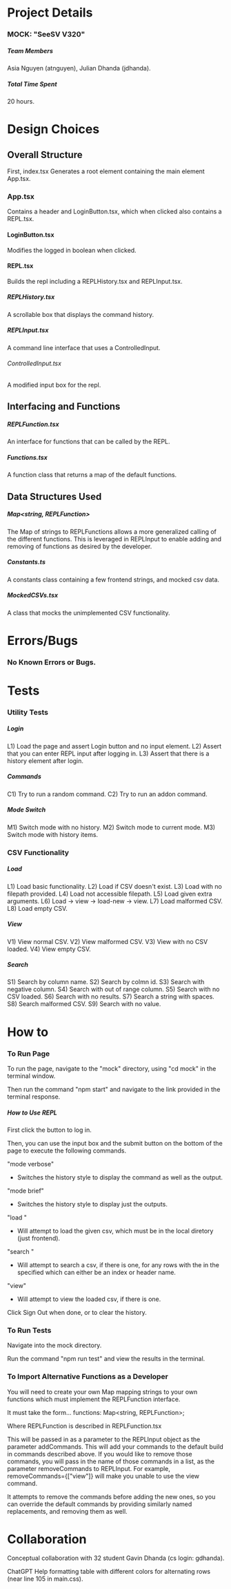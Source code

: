 # Project Details
### MOCK: "SeeSV V320"

##### Team Members
Asia Nguyen (atnguyen), Julian Dhanda (jdhanda).

##### Total Time Spent
20 hours.

# Design Choices
## Overall Structure
First, index.tsx Generates a root element containing the main element App.tsx.

### App.tsx
Contains a header and LoginButton.tsx, which when clicked also contains a REPL.tsx.

#### LoginButton.tsx
Modifies the logged in boolean when clicked.

#### REPL.tsx
Builds the repl including a REPLHistory.tsx and REPLInput.tsx.

##### REPLHistory.tsx
A scrollable box that displays the command history.

##### REPLInput.tsx
A command line interface that uses a ControlledInput.

###### ControlledInput.tsx
A modified input box for the repl.

## Interfacing and Functions

##### REPLFunction.tsx
An interface for functions that can be called by the REPL.

##### Functions.tsx
A function class that returns a map of the default functions.

## Data Structures Used
##### Map<string, REPLFunction>
The Map of strings to REPLFunctions allows a more generalized calling of the different
functions. This is leveraged in REPLInput to enable adding and removing of functions as 
desired by the developer.

##### Constants.ts
A constants class containing a few frontend strings, and mocked csv data.

##### MockedCSVs.tsx
A class that mocks the unimplemented CSV functionality.

# Errors/Bugs
### No Known Errors or Bugs.

# Tests
### Utility Tests
##### Login
L1) Load the page and assert Login button and no input element.
L2) Assert that you can enter REPL input after logging in.
L3) Assert that there is a history element after login.

##### Commands
C1) Try to run a random command.
C2) Try to run an addon command.

##### Mode Switch
M1) Switch mode with no history.
M2) Switch mode to current mode.
M3) Switch mode with history items.

### CSV Functionality
##### Load
L1) Load basic functionality.
L2) Load if CSV doesn't exist.
L3) Load with no filepath provided.
L4) Load not accessible filepath.
L5) Load given extra arguments.
L6) Load -> view -> load-new -> view.
L7) Load malformed CSV.
L8) Load empty CSV.

##### View
V1) View normal CSV.
V2) View malformed CSV.
V3) View with no CSV loaded.
V4) View empty CSV.

##### Search
S1) Search by column name.
S2) Search by colmn id.
S3) Search with negative column.
S4) Search with out of range column.
S5) Search with no CSV loaded.
S6) Search with no results.
S7) Search a string with spaces.
S8) Search malformed CSV.
S9) Search with no value.

# How to
### To Run Page
To run the page, navigate to the "mock" directory, using "cd mock" in the terminal window.

Then run the command "npm start" and navigate to the link provided in the terminal response.

##### How to Use REPL
First click the button to log in.

Then, you can use the input box and the submit button on the bottom of the page to execute
the following commands.

"mode verbose"
- Switches the history style to display the command as well as the output.

"mode brief"
- Switches the history style to display just the outputs.

"load <csv-file-path>"
- Will attempt to load the given csv, which must be in the local diretory (just frontend).

"search <value> <column>"
- Will attempt to search a csv, if there is one, for any rows with the <value> in the 
specified <column> which can either be an index or header name.

"view"
- Will attempt to view the loaded csv, if there is one.

Click Sign Out when done, or to clear the history.

### To Run Tests
Navigate into the mock directory.

Run the command "npm run test" and view the results in the terminal.

### To Import Alternative Functions as a Developer
You will need to create your own Map mapping strings to your own functions which must
implement the REPLFunction interface.

It must take the form...
functions: Map<string, REPLFunction>;

Where REPLFunction is described in REPLFunction.tsx

This will be passed in as a parameter to the REPLInput object as the parameter addCommands. This will
add your commands to the default build in commands described above. If you would like to remove those
commands, you will pass in the name of those commands in a list, as the parameter removeCommands to 
REPLInput. For example, removeCommands={["view"]} will make you unable to use the view command.

It attempts to remove the commands before adding the new ones, so you can override the default commands
by providing similarly named replacements, and removing them as well.

# Collaboration
Conceptual collaboration with 32 student Gavin Dhanda (cs login: gdhanda).

ChatGPT Help formatting table with different colors for alternating rows (near line 105 in main.css).